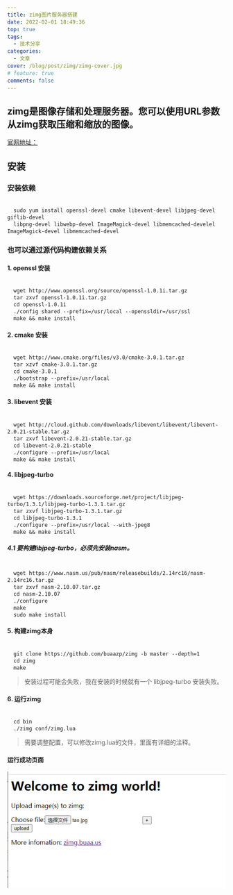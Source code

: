```yaml
---
title: zimg图片服务器搭建
date: 2022-02-01 18:49:36
top: true
tags:
  - 技术分享
categories:
  - 文章
cover: /blog/post/zimg/zimg-cover.jpg
# feature: true
comments: false
---
```



## zimg是图像存储和处理服务器。您可以使用URL参数从zimg获取压缩和缩放的图像。

[官网地址：](http://zimg.buaa.us)
## 安装

### 安装依赖

``` shell

  sudo yum install openssl-devel cmake libevent-devel libjpeg-devel giflib-devel 
  libpng-devel libwebp-devel ImageMagick-devel libmemcached-develel ImageMagick-devel libmemcached-devel

```

### 也可以通过源代码构建依赖关系

#### 1. openssl 安装

``` shell

  wget http://www.openssl.org/source/openssl-1.0.1i.tar.gz
  tar zxvf openssl-1.0.1i.tar.gz
  cd openssl-1.0.1i
  ./config shared --prefix=/usr/local --openssldir=/usr/ssl
  make && make install 

```

#### 2. cmake 安装

``` shell

  wget http://www.cmake.org/files/v3.0/cmake-3.0.1.tar.gz
  tar xzvf cmake-3.0.1.tar.gz 
  cd cmake-3.0.1
  ./bootstrap --prefix=/usr/local 
  make && make install 

```


#### 3. libevent 安装

``` shell

  wget http://cloud.github.com/downloads/libevent/libevent/libevent-2.0.21-stable.tar.gz
  tar zxvf libevent-2.0.21-stable.tar.gz
  cd libevent-2.0.21-stable
  ./configure --prefix=/usr/local 
  make && make install 

```

#### 4. libjpeg-turbo

``` shell

  wget https://downloads.sourceforge.net/project/libjpeg-turbo/1.3.1/libjpeg-turbo-1.3.1.tar.gz
  tar zxvf libjpeg-turbo-1.3.1.tar.gz
  cd libjpeg-turbo-1.3.1
  ./configure --prefix=/usr/local --with-jpeg8
  make && make install

```

##### 4.1 要构建libjpeg-turbo，必须先安装nasm。

  ``` shell

    wget https://www.nasm.us/pub/nasm/releasebuilds/2.14rc16/nasm-2.14rc16.tar.gz
    tar zxvf nasm-2.10.07.tar.gz
    cd nasm-2.10.07
    ./configure
    make
    sudo make install

  ```


#### 5. 构建zimg本身

``` shell

  git clone https://github.com/buaazp/zimg -b master --depth=1
  cd zimg   
  make

```

> 安装过程可能会失败，我在安装的时候就有一个 libjpeg-turbo 安装失败。

#### 6. 运行zimg

``` shell

  cd bin  
  ./zimg conf/zimg.lua

```


> 需要调整配置，可以修改zimg.lua的文件，里面有详细的注释。

#### 运行成功页面

![效果图](./zimg/zimg-success.png)